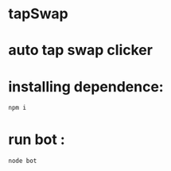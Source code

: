 # tapSwap

# auto tap swap clicker

# installing dependence:

```bash
npm i 
```

# run bot :

```bash
node bot
```